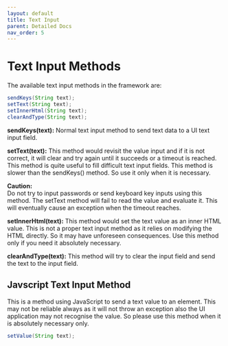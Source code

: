 ```yaml
---
layout: default
title: Text Input
parent: Detailed Docs
nav_order: 5
---
```


# Text Input Methods

The available text input methods in the framework are:

```java
sendKeys(String text);
setText(String text);
setInnerHtml(String text);
clearAndType(String text);
```

**sendKeys(text):**
Normal text input method to send text data to a UI text input field. 

**setText(text):**
This method would revisit the value input and if it is not correct, it will clear and 
try again until it succeeds or a timeout is reached. This method is quite useful to fill
difficult text input fields. This method is slower than the sendKeys() method. So use it only
when it is necessary. 

**<span class='text-red-000'>Caution:</span>**
<br>Do not try to input passwords or send keyboard key inputs using this method. The setText method will fail to read the
value and evaluate it. This will eventually cause an exception when the timeout reaches.



**setInnerHtml(text):**
This method would set the text value as an inner HTML value. This is not a proper text input method as it relies on modifying the
HTML directly. So it may have unforeseen consequences. Use this method only if you need it absolutely necessary.

**clearAndType(text):**
This method will try to clear the input field and send the text to the input field. 

## Javscript Text Input Method

This is a method using JavaScript to send a text value to an element. This may not be reliable always as it 
will not throw an exception also the UI application may not recognise the value. So please use this method when it is 
absolutely necessary only.

```java
setValue(String text);
```




